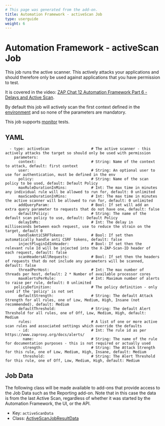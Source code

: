 ```yaml
---
# This page was generated from the add-on.
title: Automation Framework - activeScan Job
type: userguide
weight: 6
---
```


# Automation Framework - activeScan Job

This job runs the active scanner. This actively attacks your applications and should therefore only be used against applications that you have permission to test.

It is covered in the video: [ZAP Chat 12 Automation Framework Part 6 - Delays and Active Scan](https://youtu.be/hcftgjz_Vgc).

By default this job will actively scan the first context defined in the [environment](/docs/desktop/addons/automation-framework/environment/) and so none of the parameters are mandatory.

This job supports [monitor](/docs/desktop/addons/automation-framework/test-monitor/) tests.

## YAML

```
  - type: activeScan                   # The active scanner - this actively attacks the target so should only be used with permission
    parameters:
      context:                         # String: Name of the context to attack, default: first context
      user:                            # String: An optional user to use for authentication, must be defined in the env
      policy:                          # String: Name of the scan policy to be used, default: Default Policy
      maxRuleDurationInMins:           # Int: The max time in minutes any individual rule will be allowed to run for, default: 0 unlimited
      maxScanDurationInMins:           # Int: The max time in minutes the active scanner will be allowed to run for, default: 0 unlimited
      addQueryParam:                   # Bool: If set will add an extra query parameter to requests that do not have one, default: false
      defaultPolicy:                   # String: The name of the default scan policy to use, default: Default Policy
      delayInMs:                       # Int: The delay in milliseconds between each request, use to reduce the strain on the target, default 0
      handleAntiCSRFTokens:            # Bool: If set then automatically handle anti CSRF tokens, default: false
      injectPluginIdInHeader:          # Bool: If set then the relevant rule Id will be injected into the X-ZAP-Scan-ID header of each request, default: false
      scanHeadersAllRequests:          # Bool: If set then the headers of requests that do not include any parameters will be scanned, default: false
      threadPerHost:                   # Int: The max number of threads per host, default: 2 * Number of available processor cores
      maxAlertsPerRule:                # Int: Maximum number of alerts to raise per rule, default: 0 unlimited
    policyDefinition:                  # The policy definition - only used if the 'policy' is not set
      defaultStrength:                 # String: The default Attack Strength for all rules, one of Low, Medium, High, Insane (not recommended), default: Medium
      defaultThreshold:                # String: The default Alert Threshold for all rules, one of Off, Low, Medium, High, default: Medium
      rules:                           # A list of one or more active scan rules and associated settings which override the defaults
      - id:                            # Int: The rule id as per https://www.zaproxy.org/docs/alerts/
        name:                          # String: The name of the rule for documentation purposes - this is not required or actually used
        strength:                      # String: The Attack Strength for this rule, one of Low, Medium, High, Insane, default: Medium
        threshold:                     # String: The Alert Threshold for this rule, one of Off, Low, Medium, High, default: Medium
```

## Job Data

The following class will be made available to add-ons that provide access to the Job Data such as the Reporting add-on. Note that in this case the data is from the last Active Scan, regardless of whether it was started by the Automation Framework, the UI, or the API.

* Key: `activeScanData`
* Class: [ActiveScanJobResultData](https://github.com/zaproxy/zap-extensions/blob/main/addOns/automation/src/main/java/org/zaproxy/addon/automation/jobs/ActiveScanJobResultData.java)
